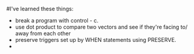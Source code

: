 #I've learned these things:
- break a program with control - c.
- use dot product to compare two vectors and see if they're facing to/ away from each other
- preserve triggers set up by WHEN statements using PRESERVE. 
- 
